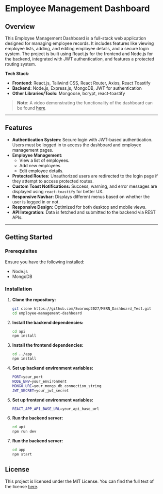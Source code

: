 # Employee Management Dashboard

## Overview

This Employee Management Dashboard is a full-stack web application designed for managing employee records. It includes features like viewing employee lists, adding, and editing employee details, and a secure login system. The project is built using React.js for the frontend and Node.js for the backend, integrated with JWT authentication, and features a protected routing system.

**Tech Stack:**

- **Frontend:** React.js, Tailwind CSS, React Router, Axios, React Toastify
- **Backend:** Node.js, Express.js, MongoDB, JWT for authentication
- **Other Libraries/Tools:** Mongoose, bcrypt, react-toastify

> **Note:** A video demonstrating the functionality of the dashboard can be found [here](https://www.loom.com/share/83c0a2a686fc4b6d9b156ca4149d4096?sid=673f397f-28c5-4e39-9c6b-cf5aff8b4967).

---

## Features

- **Authentication System:** Secure login with JWT-based authentication. Users must be logged in to access the dashboard and employee management pages.
- **Employee Management:**
  - View a list of employees.
  - Add new employees.
  - Edit employee details.
- **Protected Routes:** Unauthorized users are redirected to the login page if they attempt to access protected routes.
- **Custom Toast Notifications:** Success, warning, and error messages are displayed using `react-toastify` for better UX.
- **Responsive Navbar:** Displays different menus based on whether the user is logged in or not.
- **Responsive Design:** Optimized for both desktop and mobile views.
- **API Integration:** Data is fetched and submitted to the backend via REST APIs.

---

## Getting Started

### Prerequisites

Ensure you have the following installed:

- Node.js
- MongoDB

### Installation

1.  **Clone the repository:**

    ```bash
    git clone https://github.com/Swaroop2027/MERN_Dashboard_Test.git
    cd employee-management-dashboard

    ```

2.  **Install the backend dependencies:**

    ```bash
    cd api
    npm install

    ```

3.  **Install the frontend dependencies:**

    ```bash
    cd ../app
    npm install

    ```

4.  **Set up backend environment variables:**

    ```bash
    PORT=your_port
    NODE_ENV=your_environment
    MONGO_URI=your_mongo_db_connection_string
    JWT_SECRET=your_jwt_secret

    ```

5.  **Set up frontend environment variables:**

    ```bash
    REACT_APP_API_BASE_URL=your_api_base_url

    ```

6.  **Run the backend server:**

    ```bash
    cd api
    npm run dev

    ```

7.  **Run the backend server:**

    ```bash
    cd app
    npm start

    ```

## License

This project is licensed under the MIT License. You can find the full text of the license [here](./LICENSE).
